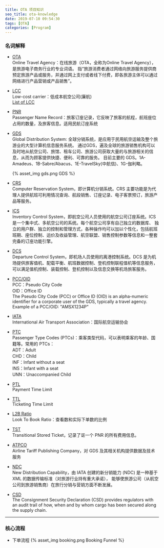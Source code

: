 ```yaml
---
title: OTA 项目知识
seo_title: ota-knowledge
date: 2019-07-10 09:54:30
tags: [OTA]
categories: [Program]
---
```


### 名词解释

- [OTA](https://baike.baidu.com/item/%E5%9C%A8%E7%BA%BF%E6%97%85%E6%B8%B8/4657971?fromtitle=OTA&fromid=13871690)  
  Online Travel Agency：在线旅游（OTA，全称为Online Travel Agency），是旅游电子商务行业的专业词语。
  指“旅游消费者通过网络向旅游服务提供商预定旅游产品或服务，并通过网上支付或者线下付费，即各旅游主体可以通过网络进行产品营销或产品销售”。

- [LCC](https://zh.wikipedia.org/wiki/%E4%BD%8E%E6%88%90%E6%9C%AC%E8%88%AA%E7%A9%BA%E5%85%AC%E5%8F%B8)  
   Low-cost carrier：低成本航空公司(廉航)  
   [List of LCC](https://en.wikipedia.org/wiki/List_of_low-cost_airlines)

- [PNR](https://baike.baidu.com/item/PNR)  
   Passenger Name Record：旅客订座记录，它反映了旅客的航程，航班座位占用的数量，及旅客信息。适用民航订座系统

- [GDS](https://baike.baidu.com/item/GDS/16824?fr=aladdin)  
   Global Distribution System: 全球分销系统，是应用于民用航空运输及整个旅游业的大型计算机信息服务系统。
   通过GDS，遍及全球的旅游销售机构可以及时地从航空公司、旅馆、租车公司、旅游公司获取大量的与旅游相关的信息，从而为顾客提供快捷、便利、可靠的服务。
   目前主要的 GDS。1A-Amadeus、1B-Sabre/Abacus、1E-TravelSky(中航信)、1G-伽利略。
   <!-- more -->
   {% asset_img gds.png GDS %}

- [CRS](https://wenku.baidu.com/view/6a67bda2ad02de80d5d8401a.html)  
  Computer Reservation System，即计算机分销系统。CRS 主要功能是为代理人提供航班可利用情况查询、航段销售、订座记录、电子客票预订，旅游产品等服务。

- [ICS](https://wenku.baidu.com/view/6a67bda2ad02de80d5d8401a.html)  
  Inventory Control System，即航空公司人员使用的航空公司订座系统。ICS 是一个集中式、多航空公司的系统。每个航空公司享有自己独立的数据库、
  独立的用户群、独立的控制和管理方式，各种操作均可以加以个性化，包括航班班期、座位控制、运价及收益管理、航空联盟、销售控制参数等信息和一整套完备的订座功能引擎。

- [DCS](https://wenku.baidu.com/view/6a67bda2ad02de80d5d8401a.html)  
  Departure Control System，即机场人员使用的离港控制系统。DCS 是为机场提供旅客值机、配载平衡、航班数据控制、登机控制联程值机等信息服务，
  可以满足值机控制、装载控制、登机控制以及信息交换等机场旅客服务。

- [PCC/OID](https://hoteliers.zendesk.com/hc/en-gb/articles/209534685-What-is-the-Office-ID-Pseudo-City-Code-)  
   PCC：Pseudo City Code  
   OID：Office ID  
   The Pseudo City Code (PCC) or Office ID (OID) is an alpha-numeric identifier for a corporate user of the GDS, 
   typically a travel agency. Example of a PCC/OID: "AMSX1234P"

- [IATA](https://zh.wikipedia.org/wiki/%E5%9C%8B%E9%9A%9B%E8%88%AA%E7%A9%BA%E9%81%8B%E8%BC%B8%E5%8D%94%E6%9C%83)  
  International Air Transport Association：国际航空运输协会

- [PTC](https://support.travelport.com/webhelp/uapi/Content/Air/Shared_Air_Topics/Passenger_Type_Codes.htm)  
  Passenger Type Codes (PTCs)：乘客类型代码，可以表明乘客的年龄、国籍等。常用的 PTCs：  
  ADT：Adult  
  CHD：Child  
  INF：Infant without a seat  
  INS：Infant with a seat  
  UNN：Unaccompanied Child  

- [PTL](https://aerocrs.zendesk.com/hc/en-us/articles/205222985-PTL-and-TTL)  
  Payment Time Limit

- [TTL](https://aerocrs.zendesk.com/hc/en-us/articles/205222985-PTL-and-TTL)  
  Ticketing Time Limit
  
- [L2B Ratio](https://whatis.techtarget.com/definition/look-to-book-ratio)  
  Look To Book Ratio：查看数和实际下单数的比例

- [TST](https://servicehub.amadeus.com/c/portal/view-solution/780102/en_US/transitional-stored-ticket-tst-overview)  
  Transitional Stored Ticket，记录了讴一个 PNR 的所有费用信息。
  
- [ATPCO](https://www.atpco.net/about?utm_source=ATPCO_home&utm_medium=Carousel&utm_campaign=who_we_are_CTA_Home_Carousel)  
  Airline Tariff Publishing Company，对 GDS 及其相关机构提供数据及技术服务

- [NDC](https://www.iata.org/whatwedo/airline-distribution/ndc/Pages/default.aspx)  
  New Distribution Capability，由 IATA 创建的新分销能力 (NDC) 是一种基于 XML 的数据传输标准（对旅游行业持有重大承诺），
  能够使旅游公司（从航空公司到旅游销售商）在旅行分销与营销方面不断发展。
  
- [CSD](https://www.iata.org/whatwedo/cargo/security/Pages/csd.aspx)   
  The Consignment Security Declaration (CSD) provides regulators with an audit trail of how, when and by whom cargo has 
been secured along the supply chain. 

----
### 核心流程

- 下单流程
   {% asset_img booking.png Booking Funnel %}
